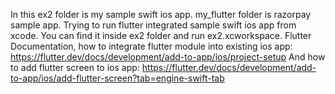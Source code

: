 In this ex2 folder is my sample swift ios app.
my_flutter folder is razorpay sample app.
Trying to run flutter integrated sample swift ios app from xcode.
You can find it inside ex2 folder and run ex2.xcworkspace.
Flutter Documentation, how to integrate flutter module into existing ios app: https://flutter.dev/docs/development/add-to-app/ios/project-setup
And how to add flutter screen to ios app: https://flutter.dev/docs/development/add-to-app/ios/add-flutter-screen?tab=engine-swift-tab
